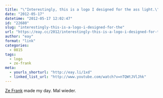 ```yaml
---
title: "\"Interestingly, this is a logo I designed for the ass light.\""
date: "2012-05-17"
datetime: "2012-05-17 12:02:47"
id: "22680"
slug: "interestingly-this-is-a-logo-i-designed-for-the"
url: "https://eay.cc/2012/interestingly-this-is-a-logo-i-designed-for-the/"
author: "eay"
format: "link"
categories:
  - 0815
tags:
  - logo
  - ze-frank
meta:
  - yourls_shorturl: "http://eay.li/1xd"
  - linked_list_url: "http://www.youtube.com/watch?v=nTQWtJVlJhk"
---
```


[Ze Frank](http://www.zefrank.com/) made my day. Mal wieder.

